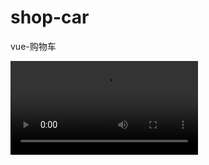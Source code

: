 # shop-car
vue-购物车

![image](http://ohpveu9d8.bkt.clouddn.com/QQ%E8%A7%86%E9%A2%9120171226171132.mp4)
